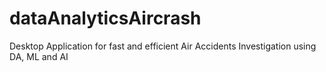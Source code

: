# dataAnalyticsAircrash
Desktop Application for fast and efficient Air Accidents Investigation using DA, ML and AI
